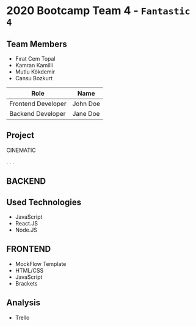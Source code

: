 # 2020 Bootcamp Team 4 - `Fantastic 4`

## Team Members

- Fırat Cem Topal
- Kamran Kamilli
- Mutlu Kökdemir
- Cansu Bozkurt


| Role               | Name      |
|--------------------|-----------|
| Frontend Developer | John Doe  |
| Backend Developer  | Jane Doe  |

## Project

CINEMATIC

.
.
.

## BACKEND

 ## Used Technologies

  - JavaScript
  - React.JS
  - Node.JS
  
  

## FRONTEND

  - MockFlow Template
  - HTML/CSS
  - JavaScript
  - Brackets
  
  
## Analysis

  - Trello
  
